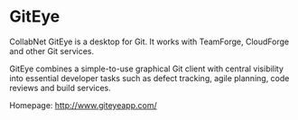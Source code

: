 GitEye
======

CollabNet GitEye is a desktop for Git. It works with TeamForge, CloudForge and other Git services.

GitEye combines a simple-to-use graphical Git client with central visibility into essential developer
tasks such as defect tracking, agile planning, code reviews and build services.

Homepage: http://www.giteyeapp.com/
